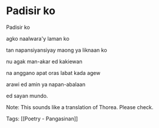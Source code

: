 # Padisir ko

Padisir ko

agko naalwara'y laman ko

tan napansiyansiyay maong ya liknaan ko

nu agak man-akar ed kakiewan

na anggano apat oras labat kada agew

arawi ed amin ya napan-abalaan

ed sayan mundo.

Note: This sounds like a translation of Thorea. Please check.

Tags: [[Poetry - Pangasinan]]

